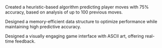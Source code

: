Created a heuristic-based algorithm predicting player moves with 75% accuracy, based on analysis of up to 100
previous moves.

Designed a memory-efficient data structure to optimize performance while maintaining high predictive accuracy.

Designed a visually engaging game interface with ASCII art, offering real-time feedback.
